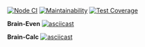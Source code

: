[![Node CI](https://github.com/RD1878/frontend-project-lvl1/workflows/Node%20CI/badge.svg)](https://github.com/RD1878/frontend-project-lvl1/actions)
[![Maintainability](https://api.codeclimate.com/v1/badges/dfc50c2d88cd46d069c1/maintainability)](https://codeclimate.com/github/RD1878/frontend-project-lvl1/maintainability)
[![Test Coverage](https://api.codeclimate.com/v1/badges/dfc50c2d88cd46d069c1/test_coverage)](https://codeclimate.com/github/RD1878/frontend-project-lvl1/test_coverage)

**Brain-Even**
[![asciicast](https://asciinema.org/a/vknPZU44FhO0RhWhJEbudo6a1.svg)](https://asciinema.org/a/vknPZU44FhO0RhWhJEbudo6a1)

**Brain-Calc**
[![asciicast](https://asciinema.org/a/g4RubpzGLTnkGdqEXwXEt2MAf.svg)](https://asciinema.org/a/g4RubpzGLTnkGdqEXwXEt2MAf)
